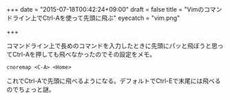 +++
date = "2015-07-18T00:42:24+09:00"
draft = false
title = "Vimのコマンドライン上でCtrl-Aを使って先頭に飛ぶ"
eyecatch = "vim.png"

+++

コマンドライン上で長めのコマンドを入力したときに先頭にパッと飛ぼうと思ってCtrl-Aを押しても飛べなかったのでその設定をメモ。


```vim
cnoremap <C-A> <Home>
```

これでCtrl-Aで先頭に飛べるようになる。デフォルトでCtrl-Eで末尾には飛べるのでちょっと謎。


